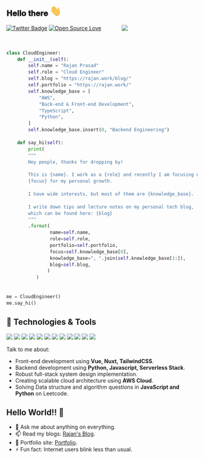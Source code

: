 <h2> 𝐇𝐞𝐥𝐥𝐨 𝐭𝐡𝐞𝐫𝐞  <img src="https://raw.githubusercontent.com/ABSphreak/ABSphreak/master/gifs/Hi.gif" width="30px"></h2>

<img align='right' src='https://user-images.githubusercontent.com/5713670/87202985-820dcb80-c2b6-11ea-9f56-7ec461c497c3.gif' width='200"'>

[![Twitter Badge](https://img.shields.io/badge/-@RajanDmr-1ca0f1?style=flat-square&labelColor=1ca0f1&logo=twitter&logoColor=white&link=https://twitter.com/RajanDmr)](https://twitter.com/RajanDmr) 
[![Open Source Love](https://badges.frapsoft.com/os/v1/open-source.svg?v=102)](https://github.com/ellerbrock/open-source-badge/)


```python


class CloudEngineer:
    def __init__(self):
        self.name = "Rajan Prasad"
        self.role = "Cloud Engineer"
        self.blog = "https://rajan.work/blog/"
        self.portfolio = "https://rajan.work/"
        self.knowledge_base = [
            "AWS",
            "Back-end & Front-end Development",
            "TypeScript",
            "Python",
        ]
        self.knowledge_base.insert(0, "Backend Engineering")

    def say_hi(self):
        print(
        """
        Hey people, thanks for dropping by!

        This is {name}. I work as a {role} and recently I am focusing on
        {focus} for my personal growth.

        I have wide interests, but most of them are {knowledge_base}.

        I write down tips and lecture notes on my personal tech blog,
        which can be found here: {blog}
        """
        .format(
                name=self.name,
                role=self.role,
                portfolio=self.portfolio,
                focus=self.knowledge_base[0],
                knowledge_base=", ".join(self.knowledge_base[1:]),
                blog=self.blog,
               )
           )


me = CloudEngineer()
me.say_hi()

```

## 🔧 Technologies & Tools

![](https://img.shields.io/badge/OS-Linux-informational?style=flat&logo=linux&logoColor=white&color=6aa6f8)
![](https://img.shields.io/badge/Editor-VS_Code-informational?style=flat&logo=visual-studio-code&logoColor=white&color=6aa6f8)
![](https://img.shields.io/badge/Code-Python-informational?style=flat&logo=python&logoColor=white&color=6aa6f8)
![](https://img.shields.io/badge/Framework-Django-informational?style=flat&logo=django&logoColor=white&color=6aa6f8)
![](https://img.shields.io/badge/Code-JavaScript-informational?style=flat&logo=javascript&logoColor=white&color=6aa6f8)
![](https://img.shields.io/badge/Code-TypeScript-informational?style=flat&logo=typescript&logoColor=white&color=6aa6f8)
![](https://img.shields.io/badge/Framework-React-informational?style=flat&logo=react&logoColor=white&color=6aa6f8)
![](https://img.shields.io/badge/Framework-NestJS-informational?style=flat&logo=nestjs&logoColor=white&color=6aa6f8)
![](https://img.shields.io/badge/Framework-NodeJS-informational?style=flat&logo=deno&logoColor=white&color=6aa6f8)
![](https://img.shields.io/badge/Shell-Bash-informational?style=flat&logo=gnu-bash&logoColor=white&color=6aa6f8)
![](https://img.shields.io/badge/DB-MongoDB-informational?style=flat&logo=mongodb&logoColor=white&color=6aa6f8)
![](https://img.shields.io/badge/Tools-Docker-informational?style=flat&logo=docker&logoColor=white&color=6aa6f8)

<!-- ## ⚡ Technologies -->
Talk to me about:
- Front-end development using **Vue, Nuxt, TailwindCSS**.
- Backend development using **Python, Javascript, Serverless Stack**.
- Robust full-stack system design implementation.
- Creating scalable cloud architecture using **AWS Cloud**.
- Solving Data structure and algorithm questions in **JavaScript and Python** on Leetcode.
## Hello World!! 🤔
- 💬 Ask me about anything on everything.
- 📫 Read my blogs: [Rajan's Blog](https://rajan.work/blog/).
- 🎯 Portfolio site: [Portfolio](https://rajan.work).
- ⚡ Fun fact: Internet users blink less than usual.


<!--
**rajandmr/rajandmr** is a ✨ _special_ ✨ repository because its `README.md` (this file) appears on your GitHub profile.

Here are some ideas to get you started:

- 🔭 I’m currently working on ...
- 🌱 I’m currently learning ...
- 👯 I’m looking to collaborate on ...
- 🤔 I’m looking for help with ...
- 💬 Ask me about ...
- 📫 How to reach me: ...
- 😄 Pronouns: ...
- ⚡ Fun fact: ...
-->
